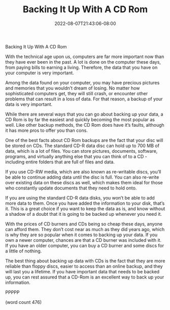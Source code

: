 ﻿---
title: "Backing It Up With A CD Rom"
date: 2022-08-07T21:43:06-08:00
description: "Data Recovery Tips for Web Success"
featured_image: "/images/Data Recovery.jpg"
tags: ["Data Recovery"]
---

Backing It Up With A CD Rom

With the technical age upon us, computers are far more important now than they have ever been in the past.  A lot is done on the computer these days, from paying bills to earning a living.  Therefore, the data that you have on your computer is very important.

Among the data found on your computer, you may have precious pictures and memories that you wouldn’t dream of losing.  No matter how sophisticated computers get, they will still crash, or encounter other problems that can result in a loss of data.  For that reason, a backup of your data is very important.

While there are several ways that you can go about backing up your data, a CD Rom is by far the easiest and quickly becoming the most popular as well.  Like other backup methods, the CD Rom does have it’s faults, although it has more pros to offer you than cons.

One of the best facts about CD Rom backups are the fact that your disc will be stored on CDs.  The standard CD-R data disc can hold up to 700 MB of data, which is a lot of files.  You can store pictures, documents, software, programs, and virtually anything else that you can think of to a CD - including entire folders that are full of files and data.

If you use CD-RW media, which are also known as re-writable discs, you’ll be able to continue adding data until the disc is full.  You can also re-write over existing data on these discs as well, which makes them ideal for those who constantly update documents that they need to hold onto.

If you are using the standard CD-R data disks, you won’t be able to add more data to them.  Once you have added the information to your disk, that’s it.  This is a great choice if you want to keep the data as is, and know without a shadow of a doubt that it is going to be backed up whenever you need it.

With the prices of CD burners and CDs being so cheap these days, anyone can afford them.  They don’t cost near as much as they did years ago, which is why they are so popular when it comes to backing up your data.  If you own a newer computer, chances are that a CD burner was included with it.  If you have an older computer, you can buy a CD burner and some discs for a little of nothing.

The best thing about backing up data with CDs is the fact that they are more reliable than floppy discs, easier to access than an online backup, and they will last you a lifetime.  If you have important data that needs to be backed up, you can rest assured that a CD-Rom is an excellent way to back up your information.

PPPPP

(word count 476)
